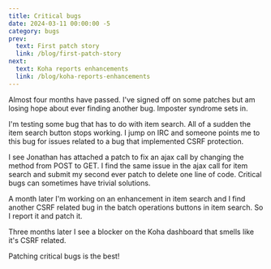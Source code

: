 ```yaml
---
title: Critical bugs
date: 2024-03-11 00:00:00 -5
category: bugs
prev:
  text: First patch story
  link: /blog/first-patch-story
next:
  text: Koha reports enhancements
  link: /blog/koha-reports-enhancements
---
```


Almost four months have passed. I've signed off on some patches but am losing hope about ever finding another bug. Imposter syndrome sets in.

I'm testing some bug that has to do with item search. All of a sudden the item search button stops working. I jump on IRC and someone points me to this bug for issues related to a bug that implemented CSRF protection. 

<Bug :id='36195'/>

I see Jonathan has attached a patch to fix an ajax call by changing the method from POST to GET. I find the same issue in the ajax call for item search and submit my second ever patch to delete one line of code. Critical bugs can sometimes have trivial solutions.

A month later I'm working on an enhancement in item search and I find another CSRF related bug in the batch operations buttons in item search. So I report it and patch it. 
<Bug :id='36630'/>

Three months later I see a blocker on the Koha dashboard that smells like it's CSRF related.
<Bug :id='37377'/>

Patching critical bugs is the best!